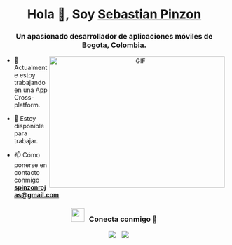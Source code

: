<h1 align="center">Hola 👋, Soy <a href="https://github.com/SebastianPinzonR" target="blank">
Sebastian Pinzon</a></h1>
<h3 align="center">Un apasionado desarrollador de aplicaciones móviles de Bogota, Colombia. </h3>





<a target="_blank" align="center">
  <img align="right" top="500" height="300" width="400" alt="GIF" src="https://media.giphy.com/media/SWoSkN6DxTszqIKEqv/giphy.gif">
</a>

- 🌱 Actualmente estoy trabajando en una App Cross-platform.

- 🤝 Estoy disponible para trabajar.

- 📫 Cómo ponerse en contacto conmigo **spinzonrojas@gmail.com**


<h3 align="center" > <img src="https://media.giphy.com/media/iY8CRBdQXODJSCERIr/giphy.gif" width="30" height="30" style="margin-right: 10px;">Conecta conmigo 🤝 </h3>

<p align="center">

 <div align="center"  class="icons-social" style="margin-left: 10px;">
        <a style="margin-left: 10px;"  target="_blank" href="https://www.linkedin.com/in/sebastian-pinzon-r/">
			<img src="https://img.icons8.com/doodle/40/000000/linkedin--v2.png"></a>
        <a style="margin-left: 10px;" target="_blank" href="https://github.com/SebastianPinzonR">
		<img src="https://img.icons8.com/doodle/40/000000/github--v1.png"></a>
		</a>  
       
   

</p>
